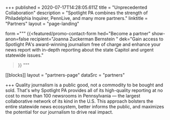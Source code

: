 +++
published = 2020-07-17T14:28:05.611Z
title = "Unprecedented Collaboration"
description = "Spotlight PA combines the strength of Philadelphia Inquirer, PennLive, and many more partners."
linktitle = "Partners"
layout = "page-landing"

form ="""
{{<featured/promo-contact-form
  hed="Become a partner"
  show-anon=false
  recipient="Joanna Zuckerman Bernstein "
  dek="Gain access to Spotlight PA's award-winning journalism free of charge and enhance your news report with in-depth reporting about the state Capitol and urgent statewide issues."
>}}
"""

[[blocks]]
layout = "partners-page"
dataSrc = "partners"

+++
Quality journalism is a public good, not a commodity to be bought and sold. That's why Spotlight PA provides all of its high-quality reporting at no cost to more than 100 newsrooms in Pennsylvania — the largest collaborative network of its kind in the U.S. This approach bolsters the entire statewide news ecosystem, better informs the public, and maximizes the potential for our journalism to drive real impact.